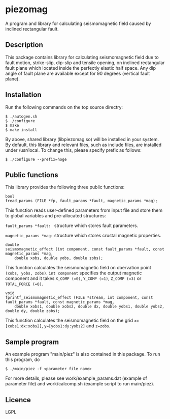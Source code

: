 # piezomag

A program and library for calculating seismomagnetic field caused by inclined rectangular fault.

## Description
This package contains library for calculating seismomagnetic field due to fault motion, strike-slip, dip-slip and tensile opening, on inclined rectangular fault plane which located inside the perfectly elastic half space.
Any dip angle of fault plane are available except for 90 degrees (vertical fault plane).

## Installation

Run the following commands on the top source directry:
```
$ ./autogen.sh
$ ./configure
$ make
$ make install
```

By above, shared library (libpiezomag.so) will be installed in your system. By default, this library and relevant files, such as include files, are installed under /usr/local.
To change this, please specify prefix as follows:
```
$ ./configure --prefix=hoge
```

## Public functions
This library provides the following three public functions:
```
bool
fread_params (FILE *fp, fault_params *fault, magnetic_params *mag);
```
This function reads user-defined parameters from input file and store them to global variables and pre-allocated structures:

```fault_params *fault: ``` structure which stores fault parameters.

```magnetic_params *mag:``` structure which stores crustal magnetic properties.

```
double
seismomagnetic_effect (int component, const fault_params *fault, const magnetic_params *mag,
    double xobs, double yobs, double zobs);
```
This function calculates the seismomagnetic field on obervation point ```(xobs, yobs, zobs)```.
```int component``` specifies the output magnetic component and it takes ```X_COMP (=0)```, ```Y_COMP (=1)```, ```Z_COMP (=3)``` or ```TOTAL_FORCE (=0)```.

```
void
fprintf_seismomagnetic_effect (FILE *stream, int component, const fault_params *fault, const magnetic_params *mag,
    double xobs1, double xobs2, double dx, double yobs1, double yobs2, double dy, double zobs);
```
This function calculates the seismomagnetic field on the grid ```x=[xobs1:dx:xobs2]```, ```y=[yobs1:dy:yobs2]``` and ```z=zobs```.


## Sample program

An example program "main/piez" is also contained in this package.
To run this program, do
```
$ ./main/piez -f <parameter file name>
```

For more details, please see work/example_params.dat (example of parameter file) and work/calcomp.sh (example script to run main/piez).

## Licence
LGPL



